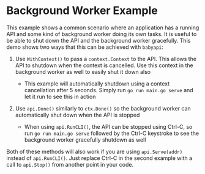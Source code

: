 # Background Worker Example

This example shows a common scenario where an application has a running API and some kind of background worker doing its own tasks. It is useful to be able to shut down the API and the background worker gracefully. This demo shows two ways that this can be achieved with `babyapi`:

1. Use `WithContext()` to pass a `context.Context` to the API. This allows the API to shutdown when the context is cancelled. Use this context in the background worker as well to easily shut it down also
    - This example will automatically shutdown using a context cancellation after 5 seconds. Simply run `go run main.go serve` and let it run to see this in action

2. Use `api.Done()` similarly to `ctx.Done()` so the background worker can automatically shut down when the API is stopped
    - When using `api.RunCLI()`, the API can be stopped using Ctrl-C, so run `go run main.go serve` followed by the Ctrl-C keystroke to see the background worker gracefully shutdown as well

Both of these methods will also work if you are using `api.Serve(addr)` instead of `api.RunCLI()`. Just replace Ctrl-C in the second example with a call to `api.Stop()` from another point in your code.
